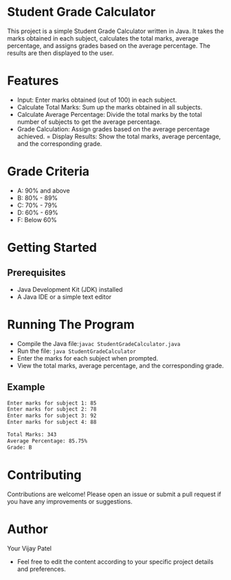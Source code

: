 # Student Grade Calculator
This project is a simple Student Grade Calculator written in Java. 
It takes the marks obtained in each subject, calculates the total marks, average percentage, and assigns grades based on the average percentage. 
The results are then displayed to the user.

# Features
- Input: Enter marks obtained (out of 100) in each subject.
- Calculate Total Marks: Sum up the marks obtained in all subjects.
- Calculate Average Percentage: Divide the total marks by the total number of subjects to get the average percentage.
- Grade Calculation: Assign grades based on the average percentage achieved.
= Display Results: Show the total marks, average percentage, and the corresponding grade.

# Grade Criteria
- A: 90% and above
- B: 80% - 89%
- C: 70% - 79%
- D: 60% - 69%
- F: Below 60%

# Getting Started

## Prerequisites

- Java Development Kit (JDK) installed
- A Java IDE or a simple text editor
# Running The Program
- Compile the Java file:```javac StudentGradeCalculator.java```
- Run the file: ```java StudentGradeCalculator```
- Enter the marks for each subject when prompted.
- View the total marks, average percentage, and the corresponding grade.


## Example
```bash
Enter marks for subject 1: 85
Enter marks for subject 2: 78
Enter marks for subject 3: 92
Enter marks for subject 4: 88

Total Marks: 343
Average Percentage: 85.75%
Grade: B
```
# Contributing
Contributions are welcome! Please open an issue or submit a pull request if you have any improvements or suggestions.

# Author
Your Vijay Patel
- Feel free to edit the content according to your specific project details and preferences. 
